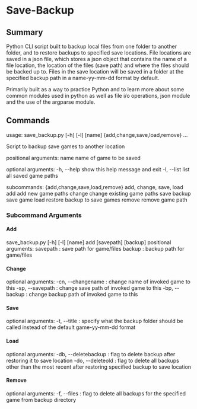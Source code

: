 # Save-Backup

## Summary

Python CLI script built to backup local files from one folder to another folder, and to restore backups to specified save locations. File locations are saved in a json file, which stores a json object that contains the name of a file location, the location of the files (save path) and where the files should be backed up to. Files in the save location will be saved in a folder at the specified backup path in a name-yy-mm-dd format by default.

Primarily built as a way to practice Python and to learn more about some common modules used in python as well as file i/o operations, json module and the use of the argparse module.

## Commands

usage: save_backup.py [-h] [-l] [name] {add,change,save,load,remove} ...

Script to backup save games to another location

positional arguments:
  name                  name of game to be saved

optional arguments:
  -h, --help            show this help message and exit
  -l, --list            list all saved game paths

subcommands:
  {add,change,save,load,remove}
                        add, change, save, load
    add                 add new game paths
    change              change existing game paths
    save                backup save game
    load                restore backup to save games
    remove              remove game path

### Subcommand Arguments
#### Add
save_backup.py [-h] [-l] [name] add [savepath] [backup]
positional arguments: 
savepath : save path for game/files
backup : backup path for game/files
#### Change
optional arguments:
-cn, --changename : change name of invoked game to this
-sp, --savepath : change save path of invoked game to this
-bp, --backup : change backup path of invoked game to this

#### Save
optional arguments:
-t, --title : specify what the backup folder should be called instead of the default game-yy-mm-dd format

#### Load
optional arguments:
-db, --deletebackup : flag to delete backup after restoring it to save location
-do, --deleteold : flag to delete all backups other than the most recent after restoring specified backup to save location

#### Remove
optional arguments:
-f, --files : flag to delete all backups for the specified game from backup directory

 
